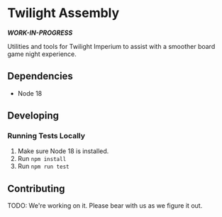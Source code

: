 # Twilight Assembly

_**WORK-IN-PROGRESS**_

Utilities and tools for Twilight Imperium to assist with a smoother board game night experience.

## Dependencies

- Node 18

## Developing

### Running Tests Locally

1. Make sure Node 18 is installed.
2. Run `npm install`
3. Run `npm run test`

## Contributing

TODO: We're working on it. Please bear with us as we figure it out.

